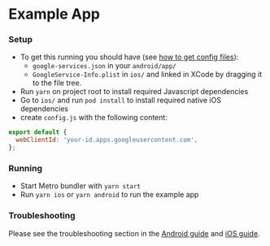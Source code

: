 # Example App

### Setup

- To get this running you should have (see [how to get config files](../docs/get-config-file.md)):
  - `google-services.json` in your `android/app/`
  - `GoogleService-Info.plist` in `ios/` and linked in XCode by dragging it to the file tree.
- Run `yarn` on project root to install required Javascript dependencies
- Go to `ios/` and run `pod install` to install required native iOS dependencies
- create `config.js` with the following content:

```js
export default {
  webClientId: 'your-id.apps.googleusercontent.com',
};
```

### Running

- Start Metro bundler with `yarn start`
- Run `yarn ios` or `yarn android` to run the example app

### Troubleshooting

Please see the troubleshooting section in the [Android guide](docs/android-guide.md) and [iOS guide](docs/ios-guide.md).
